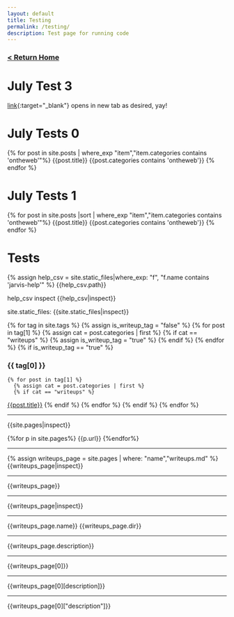 ```yaml
---
layout: default
title: Testing
permalink: /testing/
description: Test page for running code
---
```


<h3><a href="/">&lt; Return Home</a></h3>

# July Test 3
[link](https://www.google.com/){:target="_blank"} opens in new tab as desired, yay!

# July Tests 0
{% for post in site.posts | where_exp "item","item.categories contains 'ontheweb'"%}
  {{post.title}} {{post.categories contains 'ontheweb'}}
{% endfor %}

# July Tests 1
{% for post in site.posts |sort | where_exp "item","item.categories contains 'ontheweb'"%}
  {{post.title}} {{post.categories contains 'ontheweb'}}
{% endfor %}

# Tests

{% assign help_csv = site.static_files|where_exp: "f", "f.name contains 'jarvis-help'" %}
{{help_csv.path}}

help_csv inspect
{{help_csv|inspect}}

site.static_files:
{{site.static_files|inspect}}

{% for tag in site.tags %}
  {% assign is_writeup_tag = "false" %}
  {% for post in tag[1] %}
    {% assign cat = post.categories | first %}
    {% if cat == "writeups" %}
      {% assign is_writeup_tag = "true" %}
    {% endif %}
  {% endfor %}
  {% if is_writeup_tag == "true" %}
### {{ tag[0] }}
    {% for post in tag[1] %}
      {% assign cat = post.categories | first %}
      {% if cat == "writeups" %}
[{{post.title}}]({{post.url}})
      {% endif %}
    {% endfor %}
  {% endif %}
{% endfor %}

---
{{site.pages|inspect}}

{%for p in site.pages%}
{{p.url}}
{%endfor%}

---
{% assign writeups_page = site.pages | where: "name","writeups.md" %}
{{writeups_page|inspect}}

---
{{writeups_page}}

---
{{writeups_page|inspect}}

---
{{writeups_page.name}}
{{writeups_page.dir}}

---
{{writeups_page.description}}

---
{{writeups_page[0]}}

---
{{writeups_page[0][description]}}

---
{{writeups_page[0]["description"]}}
